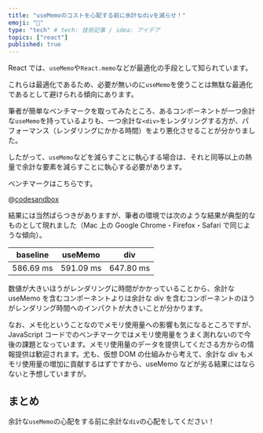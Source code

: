 ```yaml
---
title: "useMemoのコストを心配する前に余計なdivを減らせ！"
emoji: "📝"
type: "tech" # tech: 技術記事 / idea: アイデア
topics: ["react"]
published: true
---
```


React では、`useMemo`や`React.memo`などが最適化の手段として知られています。

これらは最適化であるため、必要が無いのに`useMemo`を使うことは無駄な最適化であるとして避けられる傾向にあります。

筆者が簡単なベンチマークを取ってみたところ、あるコンポーネントが一つ余計な`useMemo`を持っているよりも、一つ余計な`<div>`をレンダリングする方が、パフォーマンス（レンダリングにかかる時間）をより悪化させることが分かりました。

したがって、`useMemo`などを減らすことに執心する場合は、それと同等以上の熱量で余計な要素を減らすことに執心する必要があります。

ベンチマークはこちらです。

@[codesandbox](https://codesandbox.io/embed/goofy-mahavira-xwdn9?fontsize=14&hidenavigation=1&theme=dark)

結果には当然ばらつきがありますが、筆者の環境では次のような結果が典型的なものとして現れました（Mac 上の Google Chrome・Firefox・Safari で同じような傾向）。

| baseline  | useMemo   | div       |
| --------- | --------- | --------- |
| 586.69 ms | 591.09 ms | 647.80 ms |

数値が大きいほうがレンダリングに時間がかかっていることから、余計な useMemo を含むコンポーネントよりは余計な div を含むコンポーネントのほうがレンダリング時間へのインパクトが大きいことが分かります。

なお、メモ化ということなのでメモリ使用量への影響も気になるところですが、JavaScript コードでのベンチマークではメモリ使用量をうまく測れないので今後の課題となっています。メモリ使用量のデータを提供してくださる方からの情報提供は歓迎されます。尤も、仮想 DOM の仕組みから考えて、余計な div もメモリ使用量の増加に貢献するはずですから、useMemo などが劣る結果にはならないと予想していますが。

## まとめ

余計な`useMemo`の心配をする前に余計な`div`の心配をしてください！
